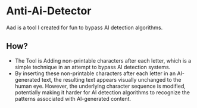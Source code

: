 # Anti-Ai-Detector
Aad is a tool I created for fun to bypass AI detection algorithms.

## How?

- The Tool is Adding non-printable characters after each letter, which is a simple technique in an attempt to bypass AI detection systems.
- By inserting these non-printable characters after each letter in an AI-generated text, the resulting text appears visually unchanged to the human eye. However, the underlying character sequence is modified, potentially making it harder for AI detection algorithms to recognize the patterns associated with AI-generated content.
